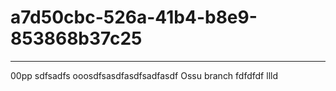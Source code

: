 # a7d50cbc-526a-41b4-b8e9-853868b37c25
----
00pp
sdfsadfs
ooosdfsasdfasdfsadfasdf
Ossu branch fdfdfdf
llld
